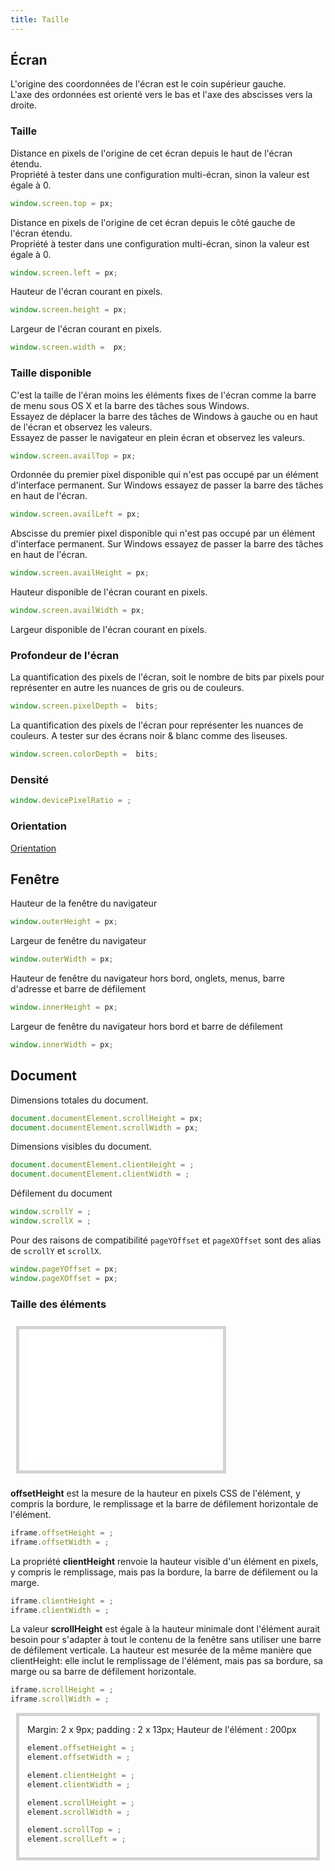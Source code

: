 ```yaml
---
title: Taille
---
```


## Écran

L'origine des coordonnées de l'écran est le coin supérieur gauche. <br>
L'axe des ordonnées est orienté vers le bas et l'axe des abscisses vers la droite.

### Taille

Distance en pixels de l'origine de cet écran depuis le haut de l'écran étendu.\
Propriété à tester dans une configuration multi-écran, sinon la valeur est égale à 0.

```javascript
window.screen.top = px;
```

Distance en pixels de l'origine de cet écran depuis le côté gauche de l'écran étendu.\
Propriété à tester dans une configuration multi-écran, sinon la valeur est égale à 0.

```javascript
window.screen.left = px;
```
Hauteur de l'écran courant en pixels.

```javascript
window.screen.height = px;
```

Largeur de l'écran courant en pixels.

```javascript
window.screen.width =  px;
```

### Taille disponible

C'est la taille de l'éran moins les éléments fixes de l'écran comme la barre de menu sous OS X et la barre des tâches sous Windows.\
Essayez de déplacer la barre des tâches de Windows à gauche ou en haut de l'écran et observez les valeurs.\
Essayez de passer le navigateur en plein écran et observez les valeurs.

```javascript
window.screen.availTop = px;
```

Ordonnée du premier pixel disponible qui n'est pas occupé par un élément d'interface permanent. Sur Windows essayez de passer la barre des tâches en haut de l'écran.

```javascript
window.screen.availLeft = px;
```

Abscisse du premier pixel disponible qui n'est pas occupé par un élément d'interface permanent. Sur Windows essayez de passer la barre des tâches en haut de l'écran.

```javascript
window.screen.availHeight = px;
```

Hauteur disponible de l'écran courant en pixels.

```javascript
window.screen.availWidth = px;
```

Largeur disponible de l'écran courant en pixels.

### Profondeur de l'écran

La quantification des pixels de l'écran, soit le nombre de bits par pixels pour représenter en autre les nuances de gris ou de couleurs.

```javascript
window.screen.pixelDepth =  bits;
```

La quantification des pixels de l'écran pour représenter les nuances de couleurs. A tester sur des écrans noir & blanc comme des liseuses.

```javascript
window.screen.colorDepth =  bits;
```

### Densité

```javascript
window.devicePixelRatio = ;
```

### Orientation

[Orientation](orientation)


## Fenêtre

Hauteur de la fenêtre du navigateur

```javascript
window.outerHeight = px;
```

Largeur de fenêtre du navigateur

```javascript
window.outerWidth = px;
```

Hauteur de fenêtre du navigateur hors bord, onglets, menus, barre d'adresse et barre de défilement

```javascript
window.innerHeight = px;
```

Largeur de fenêtre du navigateur hors bord et barre de défilement

```javascript
window.innerWidth = px;
```

## Document

Dimensions totales du document.

```javascript
document.documentElement.scrollHeight = px;
document.documentElement.scrollWidth = px;
```

Dimensions visibles du document.

```javascript
document.documentElement.clientHeight = ;
document.documentElement.clientWidth = ;
```

Défilement du document

```javascript
window.scrollY = ;
window.scrollX = ;
```

Pour des raisons de compatibilité `pageYOffset` et `pageXOffset` sont des alias de `scrollY` et `scrollX`.

```javascript
window.pageYOffset = px;
window.pageXOffset = px;
```


### Taille des éléments

<iframe src="iframe/" height="200" style="border:5px solid lightgray; margin: 9px; padding: 13px;"></iframe>

**offsetHeight** est la mesure de la hauteur en pixels CSS de l'élément, y compris la bordure, le remplissage et la barre de défilement horizontale de l'élément.

```javascript
iframe.offsetHeight = ;
iframe.offsetWidth = ;
```

La propriété **clientHeight** renvoie la hauteur visible d'un élément en pixels, y compris le remplissage, mais pas la bordure, la barre de défilement ou la marge.


```javascript
iframe.clientHeight = ;
iframe.clientWidth = ;
```

La valeur **scrollHeight** est égale à la hauteur minimale dont l'élément aurait besoin pour s'adapter à tout le contenu de la fenêtre sans utiliser une barre de défilement verticale.
La hauteur est mesurée de la même manière que clientHeight: elle inclut le remplissage de l'élément, mais pas sa bordure, sa marge ou sa barre de défilement horizontale.

```javascript
iframe.scrollHeight = ;
iframe.scrollWidth = ;
```



<div id="div1" style="overflow: scroll; height:200px; border:5px solid lightgray; margin: 9px; padding: 13px;">
  <div style="height:500px; width:2000px">Margin: 2 x 9px; padding : 2 x 13px; Hauteur de l'élément : 200px<br>

```javascript
element.offsetHeight = ;
element.offsetWidth = ;
```

```javascript
element.clientHeight = ;
element.clientWidth = ;
```

```javascript
element.scrollHeight = ;
element.scrollWidth = ;
```

```javascript
element.scrollTop = ;
element.scrollLeft = ;
```
  </div>
</div>


<script type="application/javascript">
function Load()
{
  console.log(window);
  console.log(window.screen);

  let i = 0;
  let operators = document.querySelectorAll(".token.operator");
  let message;

  operators[i++].nextSibling.textContent  = ` ${window.screen.top}px`;
  operators[i++].nextSibling.textContent  = ` ${window.screen.left}px`;
  operators[i++].nextSibling.textContent  = ` ${window.screen.height}px`;
  operators[i++].nextSibling.textContent  = ` ${window.screen.width}px`;

  operators[i++].nextSibling.textContent = ` ${window.screen.availTop}px`;
  operators[i++].nextSibling.textContent = ` ${window.screen.availLeft}px`;

  message = ` ${window.screen.availHeight}px`;
  message += (window.screen.height - window.screen.availHeight) ? ` (${window.screen.availHeight - window.screen.height}px)` : '';
  operators[i++].nextSibling.textContent = message;

  message = ` ${window.screen.availWidth}px`;
  message += (window.screen.width - window.screen.availWidth) ? ` (${window.screen.availWidth - window.screen.width}px)` : '';
  operators[i++].nextSibling.textContent = message;

  operators[i++].nextSibling.textContent = ` ${window.screen.pixelDepth}bits`;
  operators[i++].nextSibling.textContent = ` ${window.screen.colorDepth}bits`;

  operators[i++].nextSibling.textContent = ` ${window.devicePixelRatio}`;

  operators[i++].nextSibling.textContent = ` ${window.outerHeight}px`;
  operators[i++].nextSibling.textContent = ` ${window.outerWidth}px`;

  message = ` ${window.innerHeight}px`;
  message += (window.outerHeight - window.innerHeight) ? ` (${window.innerHeight - window.outerHeight}px)` : '';
  operators[i++].nextSibling.textContent = message;

  message = ` ${window.innerWidth}px`;
  message += (window.outerWidth - window.innerWidth) ? ` (${window.innerWidth - window.outerWidth}px)` : '';
  operators[i++].nextSibling.textContent = message;

  operators[i++].nextSibling.textContent = ` ${document.documentElement.scrollHeight}px`;
  operators[i++].nextSibling.textContent = ` ${document.documentElement.scrollWidth}px`;
  operators[i++].nextSibling.textContent = ` ${document.documentElement.clientHeight}px`;
  operators[i++].nextSibling.textContent = ` ${document.documentElement.clientWidth}px`;

  operators[i++].nextSibling.textContent = ` ${window.pageYOffset}px`;
  operators[i++].nextSibling.textContent = ` ${window.pageXOffset}px`;
  operators[i++].nextSibling.textContent = ` ${document.body.scrollTop}px`;
  operators[i++].nextSibling.textContent = ` ${document.body.scrollLeft}px`;


  let iframe = document.querySelector("iframe");

  operators[i++].nextSibling.textContent = ` ${iframe.offsetHeight}px (200 + 2 x 5 + 2 x 13)`;
  operators[i++].nextSibling.textContent = ` ${iframe.offsetWidth}px`;
  operators[i++].nextSibling.textContent = ` ${iframe.clientHeight}px (200 + 2 x 13)`;
  operators[i++].nextSibling.textContent = ` ${iframe.clientWidth}px`;
  operators[i++].nextSibling.textContent = ` ${iframe.scrollHeight}px`;
  operators[i++].nextSibling.textContent = ` ${iframe.scrollWidth}px`;


  let elt = document.querySelector("#div1");

  operators[i++].nextSibling.textContent = ` ${elt.offsetHeight}px`;
  operators[i++].nextSibling.textContent = ` ${elt.offsetWidth}px`;
  operators[i++].nextSibling.textContent = ` ${elt.clientHeight}px`;
  operators[i++].nextSibling.textContent = ` ${elt.clientWidth}px`;
  operators[i++].nextSibling.textContent = ` ${elt.scrollHeight}px`;
  operators[i++].nextSibling.textContent = ` ${elt.scrollWidth}px`;

  Scroll();
}

function Scroll() {
  let operators = document.querySelectorAll(".token.operator");
  let elt = document.querySelector("#div1");
  operators[19].nextSibling.textContent = ` ${window.scrollY}px`;
  operators[20].nextSibling.textContent = ` ${window.scrollX}px`;
  operators[21].nextSibling.textContent = ` ${window.pageYOffset}px`;
  operators[22].nextSibling.textContent = ` ${window.pageXOffset}px`;
  operators[35].nextSibling.textContent = ` ${elt.scrollTop}px`;
  operators[36].nextSibling.textContent = ` ${elt.scrollLeft}px`;

}

window.addEventListener("load", Load);
window.addEventListener("scroll", Scroll);
document.querySelector("#div1").addEventListener("scroll", Scroll);
</script>
